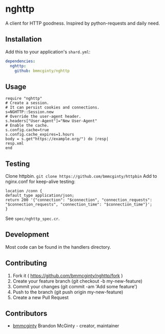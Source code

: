 # nghttp

A client for HTTP goodness. Inspired by python-requests and daily need.

## Installation

Add this to your application's `shard.yml`:

```yaml
dependencies:
  nghttp:
    github: bmmcginty/nghttp
```

## Usage

```crystal
require "nghttp"
# Create a session.
# It can persist cookies and connections.
s=NGHTTP::Session.new
# Override the user-agent header.
s.headers["User-Agent"]="New User-Agent"
# Enable the cache.
s.config.cache=true
s.config.cache_expires=1.hours
body = s.get"https://example.org/") do |resp|
resp.xml
end
```

## Testing

Clone httpbin.
`git clone https://github.com/bmmcginty/httpbin`
Add to nginx.conf for keep-alive testing:
```
location /conn {
default_type application/json;
return 200 '{"connection": "$connection", "connection_requests": "$connection_requests", "connection_time": "$connection_time"}';
}
```
See `spec/nghttp_spec.cr`.

## Development

Most code can be found in the handlers directory.

## Contributing

1. Fork it ( https://github.com/bmmcginty/nghttp/fork )
2. Create your feature branch (git checkout -b my-new-feature)
3. Commit your changes (git commit -am 'Add some feature')
4. Push to the branch (git push origin my-new-feature)
5. Create a new Pull Request

## Contributors

- [bmmcginty](https://github.com/bmmcginty) Brandon McGinty - creator, maintainer
